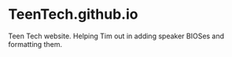 TeenTech.github.io
==================

Teen Tech website. Helping Tim out in adding speaker BIOSes and formatting them.
